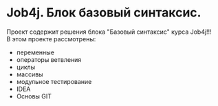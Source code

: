 # Job4j. Блок базовый синтаксис.
Проект содержит решения блока "Базовый синтаксис" курса Job4j!!!    
В этом проекте рассмотрены: 
- переменные
- операторы ветвления
- циклы
- массивы
- модульное тестирование
- IDEA
- Основы GIT